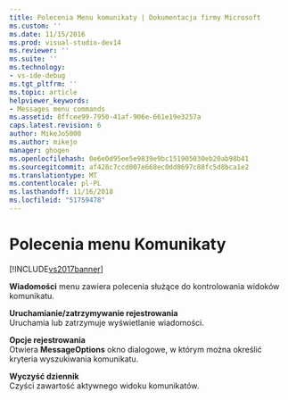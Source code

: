 ```yaml
---
title: Polecenia Menu komunikaty | Dokumentacja firmy Microsoft
ms.custom: ''
ms.date: 11/15/2016
ms.prod: visual-studio-dev14
ms.reviewer: ''
ms.suite: ''
ms.technology:
- vs-ide-debug
ms.tgt_pltfrm: ''
ms.topic: article
helpviewer_keywords:
- Messages menu commands
ms.assetid: 8ffcee99-7950-41af-906e-661e19e3257a
caps.latest.revision: 6
author: MikeJo5000
ms.author: mikejo
manager: ghogen
ms.openlocfilehash: 0e6e0d95ee5e9839e9bc151905030eb20ab98b41
ms.sourcegitcommit: af428c7ccd007e668ec0dd8697c88fc5d8bca1e2
ms.translationtype: MT
ms.contentlocale: pl-PL
ms.lasthandoff: 11/16/2018
ms.locfileid: "51759478"
---
```

# <a name="messages-menu-commands"></a>Polecenia menu Komunikaty
[!INCLUDE[vs2017banner](../includes/vs2017banner.md)]

**Wiadomości** menu zawiera polecenia służące do kontrolowania widoków komunikatu.  
  
 **Uruchamianie/zatrzymywanie rejestrowania**  
 Uruchamia lub zatrzymuje wyświetlanie wiadomości.  
  
 **Opcje rejestrowania**  
 Otwiera **MessageOptions** okno dialogowe, w którym można określić kryteria wyszukiwania komunikatu.  
  
 **Wyczyść dziennik**  
 Czyści zawartość aktywnego widoku komunikatów.



